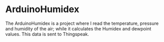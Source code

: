 # ArduinoHumidex
The ArduinoHumidex is a project where I read the temperature, pressure and humidity of the air; while it calculates the Humidex and dewpoint values. This data is sent to Thingspeak.

